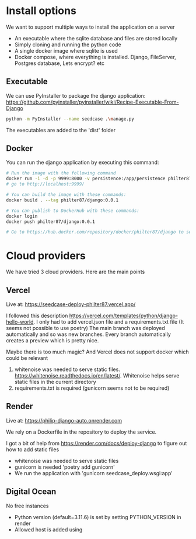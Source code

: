 # Install options
We want to support multiple ways to install the application on a server
- An executable where the sqlite database and files are stored locally
- Simply cloning and running the python code 
- A single docker image where sqlite is used
- Docker compose, where everything is installed. Django, FileServer, Postgres database, Lets encrypt? etc

## Executable

We can use PyInstaller to package the django application: https://github.com/pyinstaller/pyinstaller/wiki/Recipe-Executable-From-Django

```bash
python -m PyInstaller --name seedcase .\manage.py
```

The executables are added to the 'dist' folder

## Docker 
You can run the django application by executing this command:

```bash
# Run the image with the following command
docker run -i -d -p 9999:8000 -v persistence:/app/persistence philter87/django:0.0.1
# go to http://localhost:9999/

# You can build the image with these commands:
docker build . --tag philter87/django:0.0.1

# You can publish to DockerHub with these commands:
docker login
docker push philter87/django:0.0.1

# Go to https://hub.docker.com/repository/docker/philter87/django to see image description
```

# Cloud providers
We have tried 3 cloud providers. Here are the main points
## Vercel

Live at: https://seedcase-deploy-philter87.vercel.app/

I followed this description https://vercel.com/templates/python/django-hello-world. 
I only had to add vercel.json file and a requirements.txt file (It seems not possible to use poetry)
The main branch was deployed automatically and so was new branches. 
Every branch automatically creates a preview which is pretty nice.

Maybe there is too much magic? And Vercel does not support docker which could be relevant

1. whitenoise was needed to serve static files. https://whitenoise.readthedocs.io/en/latest/. Whitenoise helps serve static files in the current directory
2. requirements.txt is required (gunicorn seems not to be required)

## Render

Live at: https://philip-django-auto.onrender.com

We rely on a Dockerfile in the repository to deploy the service.

I got a bit of help from https://render.com/docs/deploy-django to figure out how to add static files

- whitenoise was needed to serve static files
- gunicorn is needed 'poetry add gunicorn'
- We run the application with 'gunicorn seedcase_deploy.wsgi:app'


## Digital Ocean
No free instances
- Python version (default=3.11.6) is set by setting PYTHON_VERSION in render
- Allowed host is added using